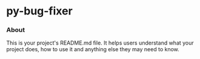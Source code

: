 py-bug-fixer
============

### About

This is your project's README.md file. It helps users understand what your
project does, how to use it and anything else they may need to know.